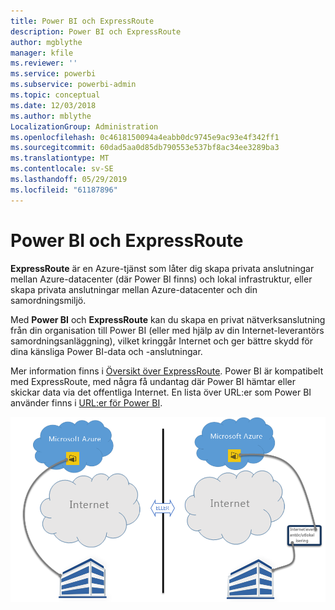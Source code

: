 ```yaml
---
title: Power BI och ExpressRoute
description: Power BI och ExpressRoute
author: mgblythe
manager: kfile
ms.reviewer: ''
ms.service: powerbi
ms.subservice: powerbi-admin
ms.topic: conceptual
ms.date: 12/03/2018
ms.author: mblythe
LocalizationGroup: Administration
ms.openlocfilehash: 0c4618150094a4eabb0dc9745e9ac93e4f342ff1
ms.sourcegitcommit: 60dad5aa0d85db790553e537bf8ac34ee3289ba3
ms.translationtype: MT
ms.contentlocale: sv-SE
ms.lasthandoff: 05/29/2019
ms.locfileid: "61187896"
---
```

# <a name="power-bi-and-expressroute"></a>Power BI och ExpressRoute

**ExpressRoute** är en Azure-tjänst som låter dig skapa privata anslutningar mellan Azure-datacenter (där Power BI finns) och lokal infrastruktur, eller skapa privata anslutningar mellan Azure-datacenter och din samordningsmiljö.

Med **Power BI** och **ExpressRoute** kan du skapa en privat nätverksanslutning från din organisation till Power BI (eller med hjälp av din Internet-leverantörs samordningsanläggning), vilket kringgår Internet och ger bättre skydd för dina känsliga Power BI-data och -anslutningar.

Mer information finns i [Översikt över ExpressRoute](/azure/expressroute/expressroute-introduction). Power BI är kompatibelt med ExpressRoute, med några få undantag där Power BI hämtar eller skickar data via det offentliga Internet. En lista över URL:er som Power BI använder finns i [URL:er för Power BI](power-bi-whitelist-urls.md).

![ExpressRoute-diagram](media/service-admin-power-bi-expressroute/pbi_expressroute_1.png)